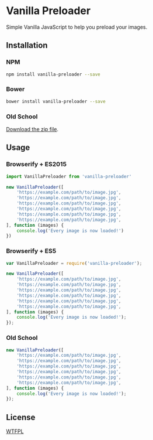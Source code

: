 # Vanilla Preloader

Simple Vanilla JavaScript to help you preload your images.

## Installation

### NPM

```bash
npm install vanilla-preloader --save
```

### Bower

```bash
bower install vanilla-preloader --save
```

### Old School

[Download the zip file](https://github.com/benjamincrozat/images-loader/archive/master.zip).

## Usage

### Browserify + ES2015

```javascript
import VanillaPreloader from 'vanilla-preloader'

new VanillaPreloader([
    'https://example.com/path/to/image.jpg',
    'https://example.com/path/to/image.jpg',
    'https://example.com/path/to/image.jpg',
    'https://example.com/path/to/image.jpg',
    'https://example.com/path/to/image.jpg',
    'https://example.com/path/to/image.jpg',
], function (images) {
    console.log('Every image is now loaded!')
})
```

### Browserify + ES5

```javascript
var VanillaPreloader = require('vanilla-preloader');

new VanillaPreloader([
    'https://example.com/path/to/image.jpg',
    'https://example.com/path/to/image.jpg',
    'https://example.com/path/to/image.jpg',
    'https://example.com/path/to/image.jpg',
    'https://example.com/path/to/image.jpg',
    'https://example.com/path/to/image.jpg',
], function (images) {
    console.log('Every image is now loaded!');
});
```

### Old School

```javascript
new VanillaPreloader([
    'https://example.com/path/to/image.jpg',
    'https://example.com/path/to/image.jpg',
    'https://example.com/path/to/image.jpg',
    'https://example.com/path/to/image.jpg',
    'https://example.com/path/to/image.jpg',
    'https://example.com/path/to/image.jpg',
], function (images) {
    console.log('Every image is now loaded!');
});
```

## License

[WTFPL](http://www.wtfpl.net/about)

